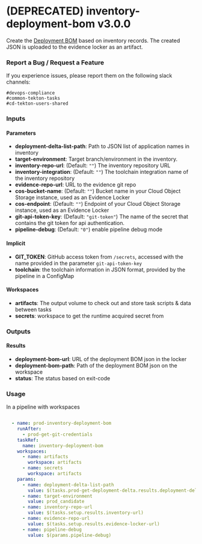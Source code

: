 # (DEPRECATED) inventory-deployment-bom v3.0.0

Create the [Deployment BOM](https://pages.github.ibm.com/CloudEngineering/system_architecture/devops/appendix.html#deployment-BOM) based on inventory records.
The created JSON is uploaded to the evidence locker as an artifact.

### Report a Bug / Request a Feature

If you experience issues, please report them on the following slack channels:
```
#devops-compliance
#common-tekton-tasks
#cd-tekton-users-shared
```

### Inputs

#### Parameters

 - **deployment-delta-list-path**: Path to JSON list of application names in inventory
 - **target-environment**: Target branch/environment in the inventory.
 - **inventory-repo-url**: (Default: `""`) The inventory repository URL
 - **inventory-integration**: (Default: `""`) The toolchain integration name of the inventory repository
 - **evidence-repo-url**: URL to the evidence git repo
 - **cos-bucket-name**: (Default: `""`) Bucket name in your Cloud Object Storage instance, used as an Evidence Locker
 - **cos-endpoint**: (Default: `""`) Endpoint of your Cloud Object Storage instance, used as an Evidence Locker
 - **git-api-token-key**: (Default: `"git-token"`) The name of the secret that contains the git token for api authentication.
  - **pipeline-debug**: (Default: `"0"`) enable pipeline debug mode

#### Implicit

- **GIT_TOKEN**: GitHub access token from `/secrets`, accessed with the name provided in the parameter `git-api-token-key`
- **toolchain**: the toolchain information in JSON format, provided by the pipeline in a ConfigMap


#### Workspaces

 - **artifacts**: The output volume to check out and store task scripts & data between tasks
 - **secrets**: workspace to get the runtime acquired secret from

### Outputs

#### Results

 - **deployment-bom-url**: URL of the deployment BOM json in the locker
 - **deployment-bom-path**: Path of the deployment BOM json on the workspace
 - **status**: The status based on exit-code

### Usage

In a pipeline with workspaces

```yaml

  - name: prod-inventory-deployment-bom
    runAfter:
      - prod-get-git-credentials
    taskRef:
      name: inventory-deployment-bom
    workspaces:
      - name: artifacts
        workspace: artifacts
      - name: secrets
        workspace: artifacts
    params:
      - name: deployment-delta-list-path
        value: $(tasks.prod-get-deployment-delta.results.deployment-delta-list-path)
      - name: target-environment
        value: prod_candidate
      - name: inventory-repo-url
        value: $(tasks.setup.results.inventory-url)
      - name: evidence-repo-url
        value: $(tasks.setup.results.evidence-locker-url)
      - name: pipeline-debug
        value: $(params.pipeline-debug)

```
